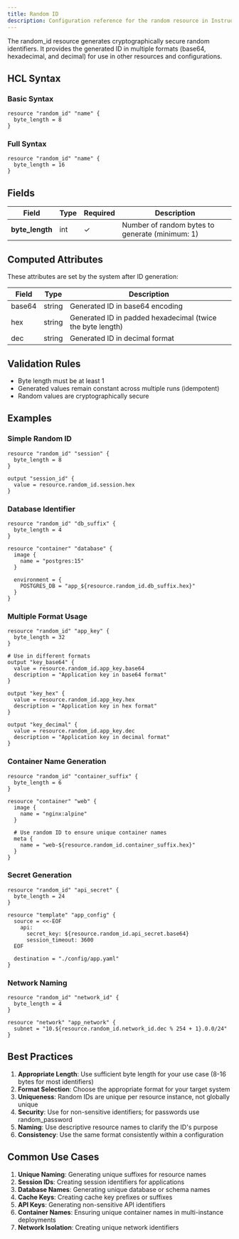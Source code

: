 ```yaml
---
title: Random ID
description: Configuration reference for the random resource in Instruqt labs
---
```




The random_id resource generates cryptographically secure random identifiers. It provides the generated ID in multiple formats (base64, hexadecimal, and decimal) for use in other resources and configurations.

## HCL Syntax

### Basic Syntax

```hcl
resource "random_id" "name" {
  byte_length = 8
}
```

### Full Syntax

```hcl
resource "random_id" "name" {
  byte_length = 16
}
```

## Fields

| Field | Type | Required | Description |
|-------|------|----------|-------------|
| **byte_length** | int | ✓ | Number of random bytes to generate (minimum: 1) |

## Computed Attributes

These attributes are set by the system after ID generation:

| Field | Type | Description |
|-------|------|-------------|
| base64 | string | Generated ID in base64 encoding |
| hex | string | Generated ID in padded hexadecimal (twice the byte length) |
| dec | string | Generated ID in decimal format |

## Validation Rules

- Byte length must be at least 1
- Generated values remain constant across multiple runs (idempotent)
- Random values are cryptographically secure

## Examples

### Simple Random ID

```hcl
resource "random_id" "session" {
  byte_length = 8
}

output "session_id" {
  value = resource.random_id.session.hex
}
```

### Database Identifier

```hcl
resource "random_id" "db_suffix" {
  byte_length = 4
}

resource "container" "database" {
  image {
    name = "postgres:15"
  }
  
  environment = {
    POSTGRES_DB = "app_${resource.random_id.db_suffix.hex}"
  }
}
```

### Multiple Format Usage

```hcl
resource "random_id" "app_key" {
  byte_length = 32
}

# Use in different formats
output "key_base64" {
  value = resource.random_id.app_key.base64
  description = "Application key in base64 format"
}

output "key_hex" {
  value = resource.random_id.app_key.hex
  description = "Application key in hex format"
}

output "key_decimal" {
  value = resource.random_id.app_key.dec
  description = "Application key in decimal format"
}
```

### Container Name Generation

```hcl
resource "random_id" "container_suffix" {
  byte_length = 6
}

resource "container" "web" {
  image {
    name = "nginx:alpine"
  }
  
  # Use random ID to ensure unique container names
  meta {
    name = "web-${resource.random_id.container_suffix.hex}"
  }
}
```

### Secret Generation

```hcl
resource "random_id" "api_secret" {
  byte_length = 24
}

resource "template" "app_config" {
  source = <<-EOF
    api:
      secret_key: ${resource.random_id.api_secret.base64}
      session_timeout: 3600
  EOF
  
  destination = "./config/app.yaml"
}
```

### Network Naming

```hcl
resource "random_id" "network_id" {
  byte_length = 4
}

resource "network" "app_network" {
  subnet = "10.${resource.random_id.network_id.dec % 254 + 1}.0.0/24"
}
```

## Best Practices

1. **Appropriate Length**: Use sufficient byte length for your use case (8-16 bytes for most identifiers)
2. **Format Selection**: Choose the appropriate format for your target system
3. **Uniqueness**: Random IDs are unique per resource instance, not globally unique
4. **Security**: Use for non-sensitive identifiers; for passwords use random_password
5. **Naming**: Use descriptive resource names to clarify the ID's purpose
6. **Consistency**: Use the same format consistently within a configuration

## Common Use Cases

1. **Unique Naming**: Generating unique suffixes for resource names
2. **Session IDs**: Creating session identifiers for applications
3. **Database Names**: Generating unique database or schema names
4. **Cache Keys**: Creating cache key prefixes or suffixes
5. **API Keys**: Generating non-sensitive API identifiers
6. **Container Names**: Ensuring unique container names in multi-instance deployments
7. **Network Isolation**: Creating unique network identifiers